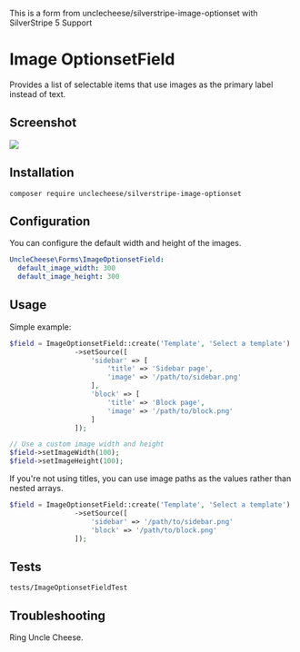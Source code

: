 This is a form from unclecheese/silverstripe-image-optionset with SilverStripe 5 Support

# Image OptionsetField

Provides a list of selectable items that use images as the primary label instead of text.

## Screenshot

<img src="tests/assets/example.png">


## Installation
`composer require unclecheese/silverstripe-image-optionset`

## Configuration

You can configure the default width and height of the images.
```yaml
UncleCheese\Forms\ImageOptionsetField:
  default_image_width: 300
  default_image_height: 300
```

## Usage
Simple example:
```php
$field = ImageOptionsetField::create('Template', 'Select a template')
                ->setSource([
                    'sidebar' => [
                        'title' => 'Sidebar page',
                        'image' => '/path/to/sidebar.png'
                    ],
                    'block' => [
                        'title' => 'Block page',
                        'image' => '/path/to/block.png'
                    ]
                ]);

// Use a custom image width and height
$field->setImageWidth(100);
$field->setImageHeight(100);

```

If you're not using titles, you can use image paths as the values rather than nested arrays.

```php
$field = ImageOptionsetField::create('Template', 'Select a template')
                ->setSource([
                    'sidebar' => '/path/to/sidebar.png'
                    'block' => '/path/to/block.png'
                ]);

```

## Tests
`tests/ImageOptionsetFieldTest`

## Troubleshooting

Ring Uncle Cheese.
